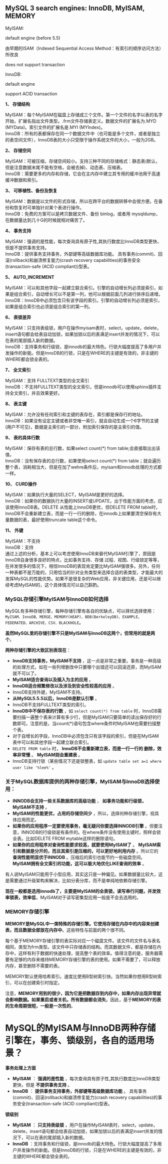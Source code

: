 ## MySQL 3 search engines: InnoDB, MyISAM, MEMORY

MyISAM:

default engine \(before 5.5\)

由早期的ISAM（Indexed Sequential Access Method：有索引的顺序访问方法）所改良

does not support transaction

InnoDB:

default engine

support ACID transaction

**1、 存储结构**

MyISAM：每个MyISAM在磁盘上存储成三个文件。第一个文件的名字以表的名字开始，扩展名指出文件类型。.frm文件存储表定义。数据文件的扩展名为.MYD \(MYData\)。索引文件的扩展名是.MYI \(MYIndex\)。  
InnoDB：所有的表都保存在同一个数据文件中（也可能是多个文件，或者是独立的表空间文件），InnoDB表的大小只受限于操作系统文件的大小，一般为2GB。

**2、 存储空间**

MyISAM：可被压缩，存储空间较小。支持三种不同的存储格式：静态表\(默认，但是注意数据末尾不能有空格，会被去掉\)、动态表、压缩表。  
InnoDB：需要更多的内存和存储，它会在主内存中建立其专用的缓冲池用于高速缓冲数据和索引。

**3、 可移植性、备份及恢复**

MyISAM：数据是以文件的形式存储，所以在跨平台的数据转移中会很方便。在备份和恢复时可单独针对某个表进行操作。  
InnoDB：免费的方案可以是拷贝数据文件、备份 binlog，或者用 mysqldump，在数据量达到几十G的时候就相对痛苦了。

**4、 事务支持**

MyISAM：强调的是性能，每次查询具有原子性,其执行数度比InnoDB类型更快，但是不提供事务支持。  
InnoDB：提供事务支持事务，外部键等高级数据库功能。 具有事务\(commit\)、回滚\(rollback\)和崩溃修复能力\(crash recovery capabilities\)的事务安全\(transaction-safe \(ACID compliant\)\)型表。

**5、 AUTO\_INCREMENT**

MyISAM：可以和其他字段一起建立联合索引。引擎的自动增长列必须是索引，如果是组合索引，自动增长可以不是第一列，他可以根据前面几列进行排序后递增。  
InnoDB：InnoDB中必须包含只有该字段的索引。引擎的自动增长列必须是索引，如果是组合索引也必须是组合索引的第一列。

**6、 表锁差异**

MyISAM：只支持表级锁，用户在操作myisam表时，select，update，delete，insert语句都会给表自动加锁，如果加锁以后的表满足insert并发的情况下，可以在表的尾部插入新的数据。  
InnoDB：支持事务和行级锁，是innodb的最大特色。行锁大幅度提高了多用户并发操作的新能。但是InnoDB的行锁，只是在WHERE的主键是有效的，非主键的WHERE都会锁全表的。

**7、 全文索引**

MyISAM：支持 FULLTEXT类型的全文索引  
InnoDB：不支持FULLTEXT类型的全文索引，但是innodb可以使用sphinx插件支持全文索引，并且效果更好。

**8、 表主键**

MyISAM：允许没有任何索引和主键的表存在，索引都是保存行的地址。  
InnoDB：如果没有设定主键或者非空唯一索引，就会自动生成一个6字节的主键\(用户不可见\)，数据是主索引的一部分，附加索引保存的是主索引的值。

**9、 表的具体行数**

MyISAM：保存有表的总行数，如果select count\(\*\) from table;会直接取出出该值。  
InnoDB：没有保存表的总行数，如果使用select count\(\*\) from table；就会遍历整个表，消耗相当大，但是在加了wehre条件后，myisam和innodb处理的方式都一样。

**10、 CURD操作**

MyISAM：如果执行大量的SELECT，MyISAM是更好的选择。  
InnoDB：如果你的数据执行大量的INSERT或UPDATE，出于性能方面的考虑，应该使用InnoDB表。DELETE 从性能上InnoDB更优，但DELETE FROM table时，InnoDB不会重新建立表，而是一行一行的删除，在innodb上如果要清空保存有大量数据的表，最好使用truncate table这个命令。

**11、 外键**

MyISAM：不支持  
InnoDB：支持  
通过上述的分析，基本上可以考虑使用InnoDB来替代MyISAM引擎了，原因是InnoDB自身很多良好的特点，比如事务支持、存储 过程、视图、行级锁定等等，在并发很多的情况下，相信InnoDB的表现肯定要比MyISAM强很多。另外，任何一种表都不是万能的，只用恰当的针对业务类型来选择合适的表类型，才能最大的发挥MySQL的性能优势。如果不是很复杂的Web应用，非关键应用，还是可以继续考虑MyISAM的，这个具体情况可以自己斟酌。

### MySQL存储引擎MyISAM与InnoDB如何选择

MySQL有多种存储引擎，每种存储引擎有各自的优缺点，可以择优选择使用：`MyISAM、InnoDB、MERGE、MEMORY(HEAP)、BDB(BerkeleyDB)、EXAMPLE、FEDERATED、ARCHIVE、CSV、BLACKHOLE`。

**虽然MySQL里的存储引擎不只是MyISAM与InnoDB这两个，但常用的就是两个**。

**两种存储引擎的大致区别表现在**：

* **InnoDB支持事务，MyISAM不支持**
  ，这一点是非常之重要。事务是一种高级的处理方式，如在一些列增删改中只要哪个出错还可以回滚还原，而MyISAM就不可以了。
* **MyISAM适合查询以及插入为主的应用**
  。
* **InnoDB适合频繁修改以及涉及到安全性较高的应用**
  。
* InnoDB支持外键，MyISAM不支持。
* **从MySQL5.5.5以后，InnoDB是默认引擎**
  。
* InnoDB不支持FULLTEXT类型的索引。
* **InnoDB中不保存表的行数**
  ，如
  `select count(*) from table`
  时，InnoDB需要扫描一遍整个表来计算有多少行，但是MyISAM只要简单的读出保存好的行数即可。注意的是，当count\(\*\)语句包含where条件时MyISAM也需要扫描整个表。
* 对于自增长的字段，InnoDB中必须包含只有该字段的索引，但是在MyISAM表中可以和其他字段一起建立联合索引。
* `DELETE FROM table`
  时，
  **InnoDB不会重新建立表，而是一行一行的 删除，效率非常慢**
  。
  **MyISAM则会重建表**
  。
* InnoDB支持行锁（某些情况下还是锁整表，如 
  `update table set a=1 where user like '%lee%'`
  。

### 关于MySQL数据库提供的两种存储引擎，MyISAM与InnoDB选择使用：

* **INNODB会支持一些关系数据库的高级功能**
  ，
  **如事务功能和行级锁，MyISAM不支持**
  。
* **MyISAM的性能更优，占用的存储空间少**
  ，所以，选择何种存储引擎，视具体应用而定。
* **如果你的应用程序一定要使用事务，毫无疑问你要选择INNODB引擎**
  。但要注意，INNODB的行级锁是有条件的。在where条件没有使用主键时，照样会锁全表。比如DELETE FROM mytable这样的删除语句。
* **如果你的应用程序对查询性能要求较高，就要使用MyISAM了**
  。
  **MyISAM索引和数据是分开的，而且其索引是压缩的，可以更好地利用内存**
  。所以它的
  **查询性能明显优于INNODB**
  。压缩后的索引也能节约一些磁盘空间。
  **MyISAM拥有全文索引的功能，这可以极大地优化LIKE查询的效率**
  。

有人说MyISAM只能用于小型应用，其实这只是一种偏见。如果数据量比较大，这是需要通过升级架构来解决，比如分表分库，而不是单纯地依赖存储引擎。

**现在一般都是选用innodb了，主要是MyISAM的全表锁，读写串行问题，并发效率锁表，效率低**，MyISAM对于读写密集型应用一般是不会去选用的。

### MEMORY存储引擎

**MEMORY是MySQL中一类特殊的存储引擎。它使用存储在内存中的内容来创建表，而且数据全部放在内存中**。这些特性与前面的两个很不同。

每个基于MEMORY存储引擎的表实际对应一个磁盘文件。该文件的文件名与表名相同，类型为frm类型。该文件中只存储表的结构。而其数据文件，都是存储在内存中，这样有利于数据的快速处理，提高整个表的效率。值得注意的是，服务器需要有足够的内存来维持MEMORY存储引擎的表的使用。如果不需要了，可以释放内存，甚至删除不需要的表。

MEMORY默认使用哈希索引。速度比使用B型树索引快。当然如果你想用B型树索引，可以在创建索引时指定。

注意，**MEMORY用到的很少，因为它是把数据存到内存中，如果内存出现异常就会影响数据。如果重启或者关机，所有数据都会消失**。因此，基于**MEMORY的表的生命周期很短，一般是一次性的**。



# MySQL的MyISAM与InnoDB两种存储引擎在，事务、锁级别，各自的适用场景？

**事务处理上方面**

* **MyISAM**
  ：
  **强调的是性能**
  ，每次查询具有原子性,其执行数度比InnoDB类型更快，但是
  **不提供事务支持**
  。
* **InnoDB**
  ：
  **提供事务支持事务，外部键等高级数据库功能**
  。 具有事务\(commit\)、回滚\(rollback\)和崩溃修复能力\(crash recovery capabilities\)的事务安全\(transaction-safe \(ACID compliant\)\)型表。

**锁级别**

* **MyISAM**
  ：
  **只支持表级锁**
  ，用户在操作MyISAM表时，select，update，delete，insert语句都会给表自动加锁，如果加锁以后的表满足insert并发的情况下，可以在表的尾部插入新的数据。
* **InnoDB**
  ：支持事务和行级锁，是innodb的最大特色。行锁大幅度提高了多用户并发操作的新能。但是InnoDB的行锁，只是在WHERE的主键是有效的，非主键的WHERE都会锁全表的。





